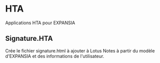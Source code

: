 # HTA
Applications HTA pour EXPANSIA


## Signature.HTA

Crée le fichier signature.html à ajouter à Lotus Notes à partir du modèle d'EXPANSIA et des informations de l'utilisateur.
